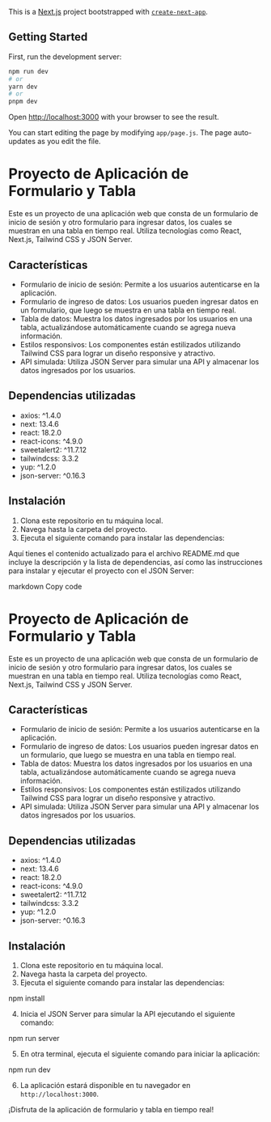 This is a [Next.js](https://nextjs.org/) project bootstrapped with [`create-next-app`](https://github.com/vercel/next.js/tree/canary/packages/create-next-app).

## Getting Started

First, run the development server:

```bash
npm run dev
# or
yarn dev
# or
pnpm dev
```

Open [http://localhost:3000](http://localhost:3000) with your browser to see the result.

You can start editing the page by modifying `app/page.js`. The page auto-updates as you edit the file.

# Proyecto de Aplicación de Formulario y Tabla

Este es un proyecto de una aplicación web que consta de un formulario de inicio de sesión y otro formulario para ingresar datos, los cuales se muestran en una tabla en tiempo real. Utiliza tecnologías como React, Next.js, Tailwind CSS y JSON Server.

## Características

- Formulario de inicio de sesión: Permite a los usuarios autenticarse en la aplicación.
- Formulario de ingreso de datos: Los usuarios pueden ingresar datos en un formulario, que luego se muestra en una tabla en tiempo real.
- Tabla de datos: Muestra los datos ingresados por los usuarios en una tabla, actualizándose automáticamente cuando se agrega nueva información.
- Estilos responsivos: Los componentes están estilizados utilizando Tailwind CSS para lograr un diseño responsive y atractivo.
- API simulada: Utiliza JSON Server para simular una API y almacenar los datos ingresados por los usuarios.

## Dependencias utilizadas

- axios: ^1.4.0
- next: 13.4.6
- react: 18.2.0
- react-icons: ^4.9.0
- sweetalert2: ^11.7.12
- tailwindcss: 3.3.2
- yup: ^1.2.0
- json-server: ^0.16.3

## Instalación

1. Clona este repositorio en tu máquina local.
2. Navega hasta la carpeta del proyecto.
3. Ejecuta el siguiente comando para instalar las dependencias:


Aquí tienes el contenido actualizado para el archivo README.md que incluye la descripción y la lista de dependencias, así como las instrucciones para instalar y ejecutar el proyecto con el JSON Server:

markdown
Copy code
# Proyecto de Aplicación de Formulario y Tabla

Este es un proyecto de una aplicación web que consta de un formulario de inicio de sesión y otro formulario para ingresar datos, los cuales se muestran en una tabla en tiempo real. Utiliza tecnologías como React, Next.js, Tailwind CSS y JSON Server.

## Características

- Formulario de inicio de sesión: Permite a los usuarios autenticarse en la aplicación.
- Formulario de ingreso de datos: Los usuarios pueden ingresar datos en un formulario, que luego se muestra en una tabla en tiempo real.
- Tabla de datos: Muestra los datos ingresados por los usuarios en una tabla, actualizándose automáticamente cuando se agrega nueva información.
- Estilos responsivos: Los componentes están estilizados utilizando Tailwind CSS para lograr un diseño responsive y atractivo.
- API simulada: Utiliza JSON Server para simular una API y almacenar los datos ingresados por los usuarios.

## Dependencias utilizadas

- axios: ^1.4.0
- next: 13.4.6
- react: 18.2.0
- react-icons: ^4.9.0
- sweetalert2: ^11.7.12
- tailwindcss: 3.3.2
- yup: ^1.2.0
- json-server: ^0.16.3

## Instalación

1. Clona este repositorio en tu máquina local.
2. Navega hasta la carpeta del proyecto.
3. Ejecuta el siguiente comando para instalar las dependencias:

npm install


4. Inicia el JSON Server para simular la API ejecutando el siguiente comando:

npm run server

5. En otra terminal, ejecuta el siguiente comando para iniciar la aplicación:

npm run dev

6. La aplicación estará disponible en tu navegador en `http://localhost:3000`.

¡Disfruta de la aplicación de formulario y tabla en tiempo real!


